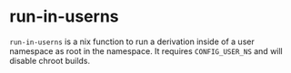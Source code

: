 run-in-userns
=============

`run-in-userns` is a nix function to run a derivation inside of a user
namespace as root in the namespace. It requires `CONFIG_USER_NS` and will
disable chroot builds.
